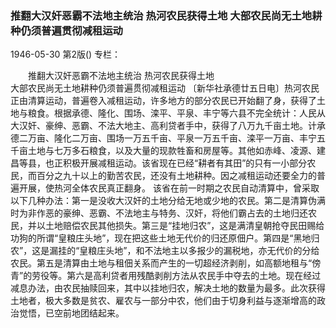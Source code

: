 ### 推翻大汉奸恶霸不法地主统治  热河农民获得土地  大部农民尚无土地耕种仍须普遍贯彻减租运动

1946-05-30
第2版()
专栏：

　　推翻大汉奸恶霸不法地主统治
    热河农民获得土地   
    大部农民尚无土地耕种仍须普遍贯彻减租运动
    〔新华社承德廿五日电〕热河农民正由清算运动，普遍卷入减租运动，许多地方的部分农民已开始翻了身，获得了土地与粮食。根据承德、隆化、围场、滦平、平泉、丰宁等六县不完全统计：人民从大汉奸、豪绅、恶霸、不法大地主、高利贷者手中，获得了八万九千亩土地。计承德二万亩、隆化二万亩、围场一万五千亩、平泉一万五千亩、滦平一万亩、丰宁五千亩土地与七万多石粮食，以及大量的现款牲畜和房屋等。其他如赤峰、凌源、建昌等县，也正积极开展减租运动。该省现在已经“耕者有其田”的只有一小部分农民，而百分之九十以上的勤苦农民，还没有土地耕种。因之减租运动还要全力的普遍开展，使热河全体农民真正翻身。
    该省在前一时期之农民自动清算中，曾采取以下几种办法：第一是没收大汉奸的土地分给无地或少地的农民。第二是清算伪满时为非作恶的豪绅、恶霸、不法地主与特务、汉奸，将他们霸占去的土地归还农民，并以土地赔偿农民其他损失。第三是“挂地归农”，这是满清皇朝抢夺民田赐给功狗的所谓“皇粮庄头地”，现在把这些土地无代价的归还原佃户。第四是“黑地归农”，这是漏挂的“皇粮庄头地”，和不法地主以多报少的漏税地，亦无代价的分给农民。第五是清算由土地与租佃关系而产生的一切超经济剥削，如高额地租与“傍青”的劳役等。第六是高利贷者用残酷剥削方法从农民手中夺去的土地。现在经过减息办法，由农民抽赎回来，其中以挂地归农，解决土地的数量为最多。此次获得土地者，极大多数是贫农、雇农与一部分中农，他们由于切身利益与逐渐增高的政治觉悟，已空前地团结起来。
